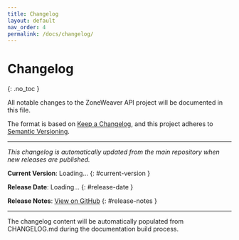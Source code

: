 ```yaml
---
title: Changelog
layout: default
nav_order: 4
permalink: /docs/changelog/
---
```


# Changelog
{: .no_toc }

All notable changes to the ZoneWeaver API project will be documented in this file.

The format is based on [Keep a Changelog](https://keepachangelog.com/en/1.0.0/),
and this project adheres to [Semantic Versioning](https://semver.org/spec/v2.0.0.html).

---

*This changelog is automatically updated from the main repository when new releases are published.*

**Current Version**: Loading...
{: #current-version }

**Release Date**: Loading...
{: #release-date }

**Release Notes**: [View on GitHub](#)
{: #release-notes }

<script>
// Load version information
fetch('version.json')
  .then(response => response.json())
  .then(data => {
    document.getElementById('current-version').textContent = 'Current Version: ' + data.version;
    document.getElementById('release-date').textContent = 'Release Date: ' + new Date(data.release_date).toLocaleDateString();
    document.getElementById('release-notes').innerHTML = 'Release Notes: <a href="' + data.release_url + '" target="_blank">View on GitHub</a>';
  })
  .catch(error => {
    console.log('Version info not available:', error);
  });
</script>

---

The changelog content will be automatically populated from CHANGELOG.md during the documentation build process.
